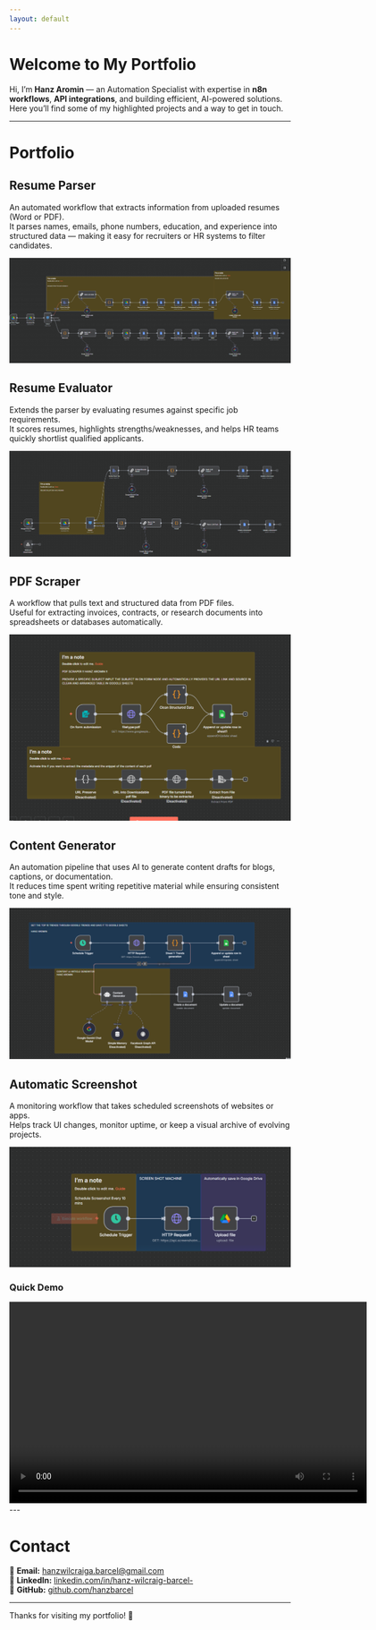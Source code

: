 ```yaml
---
layout: default
---
```


# Welcome to My Portfolio

Hi, I’m **Hanz Aromin** — an Automation Specialist with expertise in **n8n workflows**, **API integrations**, and building efficient, AI-powered solutions.  
Here you’ll find some of my highlighted projects and a way to get in touch.

---

# Portfolio 

## Resume Parser  
An automated workflow that extracts information from uploaded resumes (Word or PDF).  
It parses names, emails, phone numbers, education, and experience into structured data — making it easy for recruiters or HR systems to filter candidates.

![Resume Parser](/assets/img/resumeparser.png)

## Resume Evaluator  
Extends the parser by evaluating resumes against specific job requirements.  
It scores resumes, highlights strengths/weaknesses, and helps HR teams quickly shortlist qualified applicants.

![Resume Evaluator](/assets/img/resumeevaluator.png)

## PDF Scraper  
A workflow that pulls text and structured data from PDF files.  
Useful for extracting invoices, contracts, or research documents into spreadsheets or databases automatically.

![PDF SCRAPER](/assets/img/pdfscraper.png)

## Content Generator  
An automation pipeline that uses AI to generate content drafts for blogs, captions, or documentation.  
It reduces time spent writing repetitive material while ensuring consistent tone and style.

![Content Generator](/assets/img/contentgenerator.png)

## Automatic Screenshot  
A monitoring workflow that takes scheduled screenshots of websites or apps.  
Helps track UI changes, monitor uptime, or keep a visual archive of evolving projects.

![Automatic Screenshot](/assets/img/automaticscreenshot.png)


### Quick Demo
<video width="640" height="360" controls>
  <source src="/assets/img/workflowdemo.mp4" type="video/mp4">
  Your browser does not support the video tag.
</video>
---

# Contact 

📧 **Email:** [hanzwilcraiga.barcel@gmail.com](mailto:hanzwilcraiga.barcel@gmail.com)<br>
💼 **LinkedIn:** [linkedin.com/in/hanz-wilcraig-barcel-](https://www.linkedin.com/in/hanz-wilcraig-barcel-/)<br>
🐙 **GitHub:** [github.com/hanzbarcel](https://github.com/hanzbarcel)<br>

---

Thanks for visiting my portfolio! 🚀
